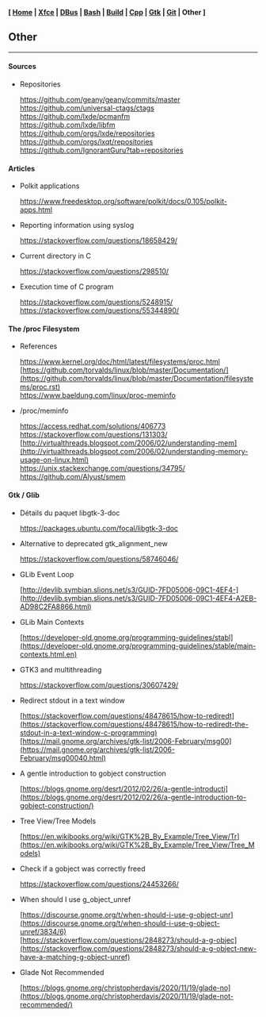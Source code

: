 **[ [Home](00-Home.html) | [Xfce](05-Xfce.html) | [DBus](10-DBus.html) | [Bash](15-Bash.html) | [Build](20-Build.html) | [Cpp](25-Cpp.html) | [Gtk](30-Gtk.html) | [Git](35-Git.html) | Other ]**

## Other

---

#### Sources

* Repositories
    
    https://github.com/geany/geany/commits/master  
    https://github.com/universal-ctags/ctags  
    https://github.com/lxde/pcmanfm  
    https://github.com/lxde/libfm  
    https://github.com/orgs/lxde/repositories  
    https://github.com/orgs/lxqt/repositories  
    https://github.com/IgnorantGuru?tab=repositories  



#### Articles

* Polkit applications
    
    https://www.freedesktop.org/software/polkit/docs/0.105/polkit-apps.html  

* Reporting information using syslog
    
    https://stackoverflow.com/questions/18658429/  

* Current directory in C
    
    https://stackoverflow.com/questions/298510/  

* Execution time of C program
    
    https://stackoverflow.com/questions/5248915/  
    https://stackoverflow.com/questions/55344890/  



#### The /proc Filesystem

* References
    
    https://www.kernel.org/doc/html/latest/filesystems/proc.html  
    [https://github.com/torvalds/linux/blob/master/Documentation/](https://github.com/torvalds/linux/blob/master/Documentation/filesystems/proc.rst)  
    https://www.baeldung.com/linux/proc-meminfo  

* /proc/meminfo
    
    https://access.redhat.com/solutions/406773  
    https://stackoverflow.com/questions/131303/  
    [http://virtualthreads.blogspot.com/2006/02/understanding-mem](http://virtualthreads.blogspot.com/2006/02/understanding-memory-usage-on-linux.html)  
    https://unix.stackexchange.com/questions/34795/  
    https://github.com/Alyust/smem  



#### Gtk / Glib

* Détails du paquet libgtk-3-doc
    
    https://packages.ubuntu.com/focal/libgtk-3-doc  

* Alternative to deprecated gtk_alignment_new
    
    https://stackoverflow.com/questions/58746046/

* GLib Event Loop
    
    [http://devlib.symbian.slions.net/s3/GUID-7FD05006-09C1-4EF4-](http://devlib.symbian.slions.net/s3/GUID-7FD05006-09C1-4EF4-A2EB-AD98C2FA8866.html)

* GLib Main Contexts
    
    [https://developer-old.gnome.org/programming-guidelines/stabl](https://developer-old.gnome.org/programming-guidelines/stable/main-contexts.html.en)

* GTK3 and multithreading
    
    https://stackoverflow.com/questions/30607429/

* Redirect stdout in a text window
    
    [https://stackoverflow.com/questions/48478615/how-to-rediredt](https://stackoverflow.com/questions/48478615/how-to-rediredt-the-stdout-in-a-text-window-c-programming)  
    [https://mail.gnome.org/archives/gtk-list/2006-February/msg00](https://mail.gnome.org/archives/gtk-list/2006-February/msg00040.html)  

* A gentle introduction to gobject construction
    
    [https://blogs.gnome.org/desrt/2012/02/26/a-gentle-introducti](https://blogs.gnome.org/desrt/2012/02/26/a-gentle-introduction-to-gobject-construction/)

* Tree View/Tree Models
    
    [https://en.wikibooks.org/wiki/GTK%2B_By_Example/Tree_View/Tr](https://en.wikibooks.org/wiki/GTK%2B_By_Example/Tree_View/Tree_Models)

* Check if a gobject was correctly freed
    
    https://stackoverflow.com/questions/24453266/  

* When should I use g_object_unref
    
    [https://discourse.gnome.org/t/when-should-i-use-g-object-unr](https://discourse.gnome.org/t/when-should-i-use-g-object-unref/3834/6)  
    [https://stackoverflow.com/questions/2848273/should-a-g-objec](https://stackoverflow.com/questions/2848273/should-a-g-object-new-have-a-matching-g-object-unref)  

* Glade Not Recommended
    
    [https://blogs.gnome.org/christopherdavis/2020/11/19/glade-no](https://blogs.gnome.org/christopherdavis/2020/11/19/glade-not-recommended/)


